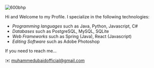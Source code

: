 ![600bhp](https://user-images.githubusercontent.com/98646858/159176206-a83a8140-74da-4289-8e42-1d760391f6ab.gif)


Hi and Welcome to my Profile. I specialize in the following technologies:
- *Programming languages* such as Java, Python, Javascript, C#
- *Databases* such as PostgreSQL, MySQL, SQLite
- *Web Frameworks* such as Spring (Java), React (Javascript) 
- *Editing Software* such as Adobe Photoshop

If you need to reach me...

✉️ muhammedubaidofficial@gmail.com

